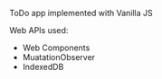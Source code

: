 ToDo app implemented with Vanilla JS

Web APIs used:

- Web Components
- MuatationObserver
- IndexedDB
